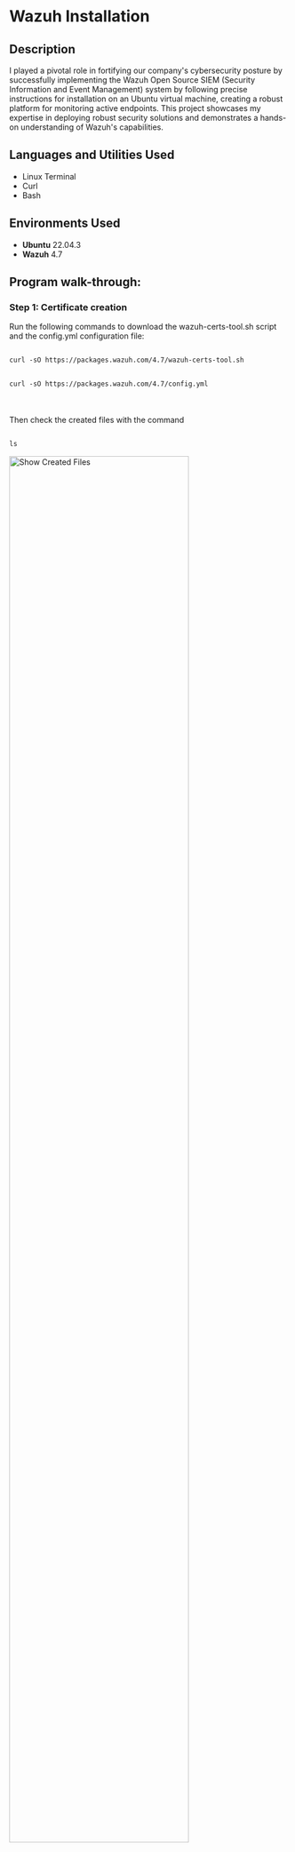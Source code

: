 <h1>Wazuh Installation</h1>


<h2>Description</h2>
I played a pivotal role in fortifying our company's cybersecurity posture by successfully implementing the Wazuh Open Source SIEM (Security Information and Event Management) system by following precise instructions for installation on an Ubuntu virtual machine, creating a robust platform for monitoring active endpoints. This project showcases my expertise in deploying robust security solutions and demonstrates a hands-on understanding of Wazuh's capabilities. 
<br />


<h2>Languages and Utilities Used</h2>

- Linux Terminal
- Curl
- Bash

<h2>Environments Used </h2>

- <b>Ubuntu</b> 22.04.3
- <b>Wazuh</b> 4.7

<h2>Program walk-through:</h2>

<h3>Step 1: Certificate creation</h3>

Run the following commands to download the wazuh-certs-tool.sh script and the config.yml configuration file:

```diff

curl -sO https://packages.wazuh.com/4.7/wazuh-certs-tool.sh

```
```diff

curl -sO https://packages.wazuh.com/4.7/config.yml

```

<br />
<br />
Then check the created files with the command

```diff

ls

```
<img src="https://i.imgur.com/D6Pdzt5.png" height="80%" width="80%" alt="Show Created Files"/>
<br />
<br />

Edit ./config.yml and replace the node, server, and dashboard names (Replacing the names are optional) and IP values with the corresponding names and IP addresses. In my case, I used the same IP address as my Ubuntu VM for the node, server, and dashboard.

```diff

nano ./config.yml

```
<img src="https://i.imgur.com/2TI3nbB.png" height="80%" width="80%" alt="Show Created Files"/>
<br />
<br />


Then run the following command to create the certificates:

```diff

sudo bash ./wazuh-certs-tool.sh -A

```
<img src="https://i.imgur.com/E5CZXPg.png" height="80%" width="80%" alt="Show Created Files"/>
<br />
<br />


<h3>Step 2: Wazuh installation</h3>

Download and run the Wazuh installation assistant.

```diff

curl -sO https://packages.wazuh.com/4.7/wazuh-install.sh && sudo bash ./wazuh-install.sh -a

```

After installation, you will see the admin username and password to access wazuh console (Save it for later).

<img src="https://i.imgur.com/zYrV8nz.png" height="80%" width="80%" alt="Show Created Files"/>
<br />
<br />

The wazuh-install.files.tar has been created.

<img src="https://i.imgur.com/pGVLfrc.png" height="80%" width="80%" alt="Show Created Files"/>
<br />
<br />

Finally, connect to Wazuh Dashboard in your browser with the IP address assigned to your dashboard as follows:

```diff

https://xxx.xxx.xxx.xxx:443

```

Then, login with the administrative credentials provided after the Wazuh installation.

<img src="https://i.imgur.com/FP4GFMa.png" height="80%" width="80%" alt="Show Created Files"/>

<b>Note: It should be able to be connected from a different computer in the same network as the Ubuntu server.</b>



<!--
 ```diff
- text in red
+ text in green
! text in orange
# text in gray
@@ text in purple (and bold)@@
```
--!>
